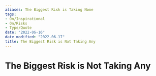 ```yaml
---
aliases: The Biggest Risk is Taking None
tags:
- On/Inspirational
- On/Risks
- Type/Quote
date: "2022-06-16"
date modified: "2022-06-17"
title: The Biggest Risk is Not Taking Any
---
```


# The Biggest Risk is Not Taking Any
